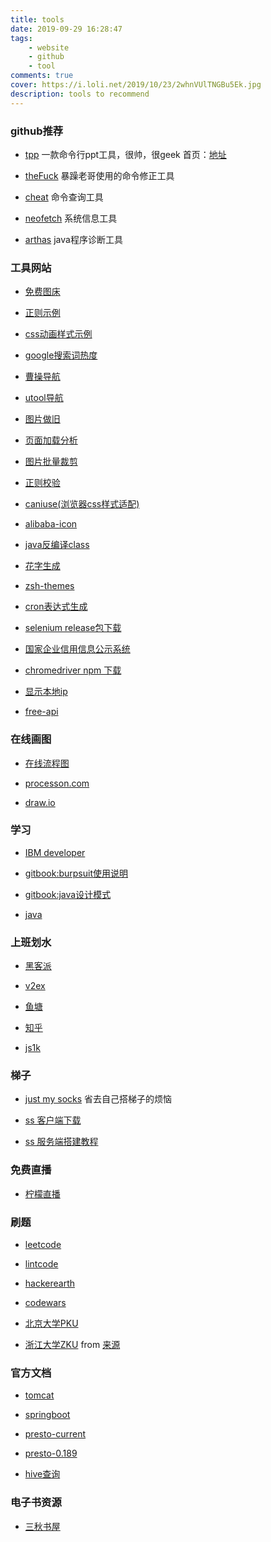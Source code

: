 ```yaml
---
title: tools 
date: 2019-09-29 16:28:47
tags: 
    - website 
    - github 
    - tool
comments: true
cover: https://i.loli.net/2019/10/23/2whnVUlTNGBu5Ek.jpg
description: tools to recommend
---
```


### github推荐
* [tpp](https://github.com/cbbrowne/tpp) 一款命令行ppt工具，很帅，很geek
    首页：[地址](http://www.ngolde.de/tpp.html)

* [theFuck](https://github.com/nvbn/thefuck) 暴躁老哥使用的命令修正工具

* [cheat](https://github.com/chubin/cheat.sh#installation) 命令查询工具

* [neofetch](https://github.com/dylanaraps/neofetch) 系统信息工具

* [arthas](https://github.com/alibaba/arthas) java程序诊断工具


### 工具网站
* [免费图床](https://sm.ms)

* [正则示例](http://www.xuanwodata.com:3000/sregular/)

* [css动画样式示例](https://daneden.github.io/animate.css/)

* [google搜索词热度](https://trends.google.com/trends/?geo=GB)

* [曹操导航](https://caocao.boxopened.com/)

* [utool导航](https://utool.fun/)

* [图片做旧](https://tools.miku.ac/image_patina/)

* [页面加载分析](https://developers.google.com/speed/pagespeed/insights/)

* [图片批量裁剪](https://www.smartresize.com/zh-cn)

* [正则校验](https://regex101.com/)

* [caniuse(浏览器css样式适配)](https://caniuse.com/)

* [alibaba-icon](https://www.iconfont.cn/)

* [java反编译class](http://javare.cn/)

* [花字生成](http://patorjk.com/software/taag/#p=display&f=Graffiti&t=Type%20Something%20)

* [zsh-themes](https://zshthem.es/all/)

* [cron表达式生成](http://www.cronmaker.com/)

* [selenium release包下载](http://selenium-release.storage.googleapis.com/index.html)

* [国家企业信用信息公示系统](http://www.gsxt.gov.cn/index)

* [chromedriver npm 下载](https://npm.taobao.org/mirrors/chromedriver/)

* [显示本地ip](http://ip111.cn/)

* [free-api](https://www.free-api.com/)


### 在线画图
* [在线流程图](https://www.websequencediagrams.com/)

* [processon.com](https://processon.com/)

* [draw.io](https://www.draw.io/)


### 学习
* [IBM developer](https://www.ibm.com/developerworks/cn/topics/)

* [gitbook:burpsuit使用说明](https://legacy.gitbook.com/book/t0data/burpsuite/details)

* [gitbook:java设计模式](https://legacy.gitbook.com/book/quanke/design-pattern-java/details)

* [java](https://www.mkyong.com/all-tutorials-on-mkyong-com/)


### 上班划水
* [黑客派](https://hacpai.com/)

* [v2ex](https://www.v2ex.com/)

* [鱼塘](https://tophub.fun)

* [知乎](https://www.zhihu.com)

* [js1k](https://js1k.com/)




### 梯子
* [just my socks](https://justmysocks1.net/members/index.php)
省去自己搭梯子的烦恼

* [ss 客户端下载](https://shadowsocks.org/en/download/clients.html)

* [ss 服务端搭建教程](https://linghucong.js.org/2016/04/20/setup-Shadowsocks-on-ubuntu-1604/)



### 免费直播
* [柠檬直播](http://www.ningmengtiyu.com/)

### 刷题
* [leetcode](https://leetcode.com/problemset/all/)

* [lintcode](https://www.lintcode.com/zh-cn/problem/)

* [hackerearth](https://www.hackerearth.com/zh/)

* [codewars](https://www.codewars.com)

* [北京大学PKU](http://acm.pku.edu.cn/JudgeOnline/)

* [浙江大学ZKU](http://acm.zju.edu.cn/)
from [来源](https://blog.csdn.net/kangyan__/article/details/70184935)


### 官方文档
* [tomcat](https://cwiki.apache.org/confluence/display/tomcat/)

* [springboot](https://docs.spring.io/spring-boot/docs/1.5.1.RELEASE/reference/htmlsingle/#appendix)

* [presto-current](https://prestodb.io/docs/current/)

* [presto-0.189](https://prestodb.io/docs/0.189/sql/deallocate-prepare.html)

* [hive查询](https://cwiki.apache.org/confluence/display/Hive/LanguageManual+DML#LanguageManualDML-InsertingintotablesfromSQL)


### 电子书资源

* [三秋书屋](https://www.d4j.cn/)
